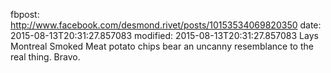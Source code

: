 fbpost: http://www.facebook.com/desmond.rivet/posts/10153534069820350
date: 2015-08-13T20:31:27.857083
modified: 2015-08-13T20:31:27.857083
Lays Montreal Smoked Meat potato chips bear an uncanny resemblance to the real thing.  Bravo.